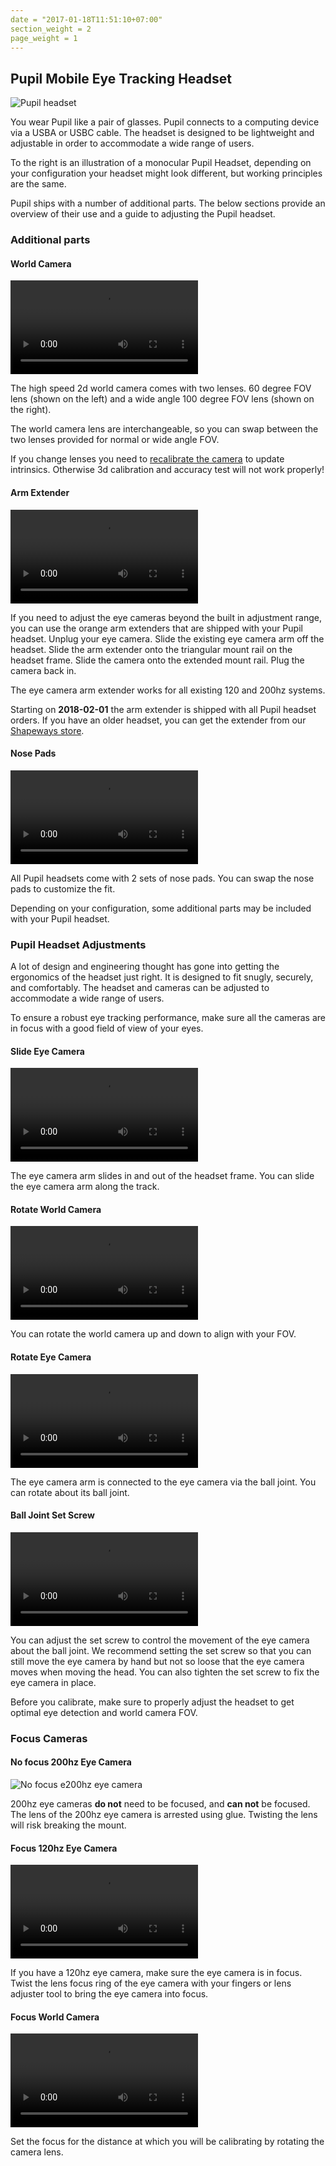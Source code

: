 ```yaml
---
date = "2017-01-18T11:51:10+07:00"
section_weight = 2
page_weight = 1
---
```


## Pupil Mobile Eye Tracking Headset

<img class="img-m" src="../../images/pupil-hardware/pupil_w120_e200.webp" alt="Pupil headset" >

You wear Pupil like a pair of glasses. Pupil connects to a computing device via a USBA or USBC cable. The headset is designed to be lightweight and adjustable in order to accommodate a wide range of users.

To the right is an illustration of a monocular Pupil Headset, depending on your configuration your headset might look different, but working principles are the same.

Pupil ships with a number of additional parts. The below sections provide an overview of their use and a guide to adjusting the Pupil headset.

### Additional parts

#### World Camera

<video src="../../videos/headset-adjust/worldcam-lens.webm" ></iframe>

The high speed 2d world camera comes with two lenses. 60 degree FOV lens (shown on the left) and a wide angle 100 degree FOV lens (shown on the right).

The world camera lens are interchangeable, so you can swap between the two lenses provided for normal or wide angle FOV.

<aside class="warning">
  If you change lenses you need to <a href="#camera-intrinsics-estimation">recalibrate the camera</a> to update intrinsics. Otherwise 3d calibration and accuracy test will not work properly!
</aside>

#### Arm Extender

<video src="../../videos/headset-adjust/arm-extend.webm" ></iframe>

If you need to adjust the eye cameras beyond the built in adjustment range, you can use the orange arm extenders that are shipped with your Pupil headset. Unplug your eye camera. Slide the existing eye camera arm off the headset. Slide the arm extender onto the triangular mount rail on the headset frame. Slide the camera onto the extended mount rail. Plug the camera back in.

The eye camera arm extender works for all existing 120 and 200hz systems.

<aside class="notice">
  Starting on <strong>2018-02-01</strong> the arm extender is shipped with all Pupil headset orders. If you have an older headset, you can get the extender from our <a href="http://shpws.me/PL6w">Shapeways store</a>.
</aside>

#### Nose Pads

<video src="../../videos/headset-adjust/nosepad.webm" ></iframe>

All Pupil headsets come with 2 sets of nose pads. You can swap the nose pads to customize the fit.

<aside class="notice">
Depending on your configuration, some additional parts may be included with your Pupil headset.
</aside>

### Pupil Headset Adjustments

A lot of design and engineering thought has gone into getting the ergonomics of the headset just right. It is designed to fit snugly, securely, and comfortably. The headset and cameras can be adjusted to accommodate a wide range of users.

To ensure a robust eye tracking performance, make sure all the cameras are in focus with a good field of view of your eyes.

#### Slide Eye Camera
<video src="../../videos/headset-adjust/eyecam-slide.webm" ></iframe>

The eye camera arm slides in and out of the headset frame. You can slide the eye camera arm along the track.

#### Rotate World Camera
<video src="../../videos/headset-adjust/worldcam-rotate.webm" ></iframe>

You can rotate the world camera up and down to align with your FOV.

#### Rotate Eye Camera
<video src="../../videos/headset-adjust/eyecam-rotate.webm" ></iframe>

The eye camera arm is connected to the eye camera via the ball joint. You can rotate about its ball joint.

#### Ball Joint Set Screw
<video src="../../videos/headset-adjust/eyecam-screw.webm" ></iframe>

You can adjust the set screw to control the movement of the eye camera about the ball joint. We recommend setting the set screw so that you can still move the eye camera by hand but not so loose that the eye camera moves when moving the head. You can also tighten the set screw to fix the eye camera in place.

<aside class="notice">
  Before you calibrate, make sure to properly adjust the headset to get optimal eye detection and world camera FOV.
</aside>

### Focus Cameras
#### No focus 200hz Eye Camera

<img src="../../images/headset-adjust/nofocus-cam.webp" alt="No focus e200hz eye camera" >

200hz eye cameras <strong>do not</strong> need to be focused, and <strong>can not</strong> be focused. The lens of the 200hz eye camera is arrested using glue. Twisting the lens will risk breaking the mount.

#### Focus 120hz Eye Camera

<video src="../../videos/headset-adjust/eye-adjust.webm" ></iframe>

If you have a 120hz eye camera, make sure the eye camera is in focus. Twist the lens focus ring of the eye camera with your fingers or lens adjuster tool to bring the eye camera into focus.

#### Focus World Camera

<video src="../../videos/headset-adjust/worldcam-focus.webm" ></iframe>

Set the focus for the distance at which you will be calibrating by rotating the camera lens.

